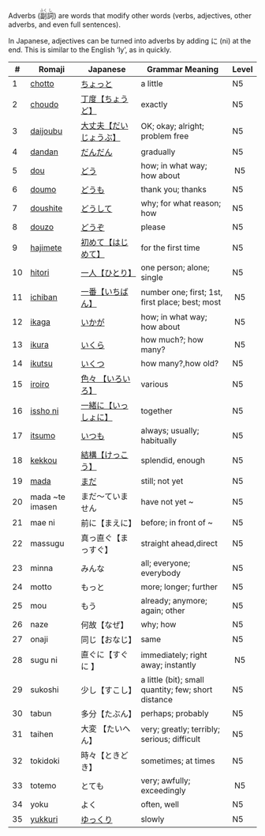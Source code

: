 Adverbs (<ruby>副<rt>ふく</rt>詞<rt>し</rt></ruby>) are words that modify other words (verbs, adjectives, other adverbs, and even full sentences).

In Japanese, adjectives can be turned into adverbs by adding に (ni) at the end. This is similar to the English ‘ly’, as in quickly.

|#|	Romaji|	Japanese|	Grammar Meaning|	Level|
| --- | --- | --- | --- | --- |
|1|[chotto](chotto.md)| [ちょっと](chotto.md)|a little|	N5|
|2|[choudo](choudo.md)|[丁度【ちょうど】](choudo.md)|exactly|	N5|
|3|[daijoubu](daijoubu.md)|[大丈夫【だいじょうぶ】](daijoubu.md)|OK; okay; alright; problem free|	N5|
|4|[dandan](dandan.md)|[だんだん](dandan.md)|gradually|	N5|
|5|[dou](dou.md)|[どう](dou.md)|how; in what way; how about|​	N5|
|6|[doumo](doumo.md)|[どうも](doumo.md)|thank you; thanks|	N5|
|7|[doushite](doushite.md)|[どうして](doushite.md)|why; for what reason; how|	N5|
|8|[douzo](douzo.md)|[どうぞ](douzo.md)|please|	N5|
|9|[hajimete](hajimete.md)|[初めて【はじめて】](hajimete.md)|for the first time|	N5|
|10|[hitori](hitori.md)|[一人【ひとり】](hitori.md)|one person​; alone; single|	N5|
|11|[ichiban](ichiban.md)|[一番【いちばん】](ichiban.md)|number one; first; 1st, first place​; best; most|​	N5|
|12|[ikaga](ikaga.md)|[いかが](ikaga.md)|how; in what way; how about|​	N5|
|13|[ikura](ikura.md)|[いくら](ikura.md)|how much?; how many?|​	N5|
|14|[ikutsu](ikutsu.md)|[いくつ](ikutsu.md)|how many?,how old?|N5|
|15|[iroiro](iroiro.md)|[色々 【いろいろ】](iroiro.md)|various|	N5|
|16|[issho ni](isshoni.md)|[一緒に【いっしょに】](isshoni.md)|together|	N5|
|17|[itsumo](itsumo.md)|[いつも](itsumo.md)|always; usually; habitually|	N5|
|18|[kekkou](kekkou.md)|[結構【けっこう】](kekkou.md)|splendid, enough|	N5|
|19|[mada](mada.md)|[まだ](mada.md)|still; not yet|	N5|
|20|mada ~te imasen|まだ～ていません|have not yet ~|	N5|
|21|mae ni|前に【まえに】|before; in front of ~|	N5|
|22|massugu|真っ直ぐ【まっすぐ】|straight ahead,direct|	N5|
|23|minna|みんな|all; everyone; everybody|	N5|
|24|motto|もっと|more; longer; further|	N5|
|25|mou|もう|already; anymore; again; other|	N5|
|26|naze|何故【なぜ】|why; how|	N5|
|27|onaji|同じ【おなじ】|same|	N5|
|28|sugu ni|直ぐに【すぐに 】|immediately; right away; instantly|​	N5|
|29|sukoshi|少し【すこし】|a little (bit); small quantity; few; short distance|	N5|
|30|tabun|多分【たぶん】|perhaps; probably|	N5|
|31|taihen|大変 【たいへん】|very; greatly; terribly; serious; difficult|	N5|
|32|tokidoki|時々【ときどき】|sometimes; at times|	N5|
|33|totemo|とても|very; awfully; exceedingly|​	N5|
|34|yoku|よく|often, well|	N5|
|35|[yukkuri](yukkuri.md)|[ゆっくり](yukkuri.md)|slowly|	N5|